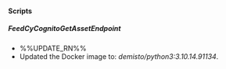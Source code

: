 
#### Scripts

##### FeedCyCognitoGetAssetEndpoint

- %%UPDATE_RN%%
- Updated the Docker image to: *demisto/python3:3.10.14.91134*.
